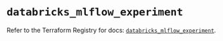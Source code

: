 # `databricks_mlflow_experiment`

Refer to the Terraform Registry for docs: [`databricks_mlflow_experiment`](https://registry.terraform.io/providers/databricks/databricks/1.53.0/docs/resources/mlflow_experiment).
